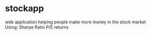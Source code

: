 # stockapp
web application helping people make more money in the stock market Using:
Sharpe Ratio
P/E returns
